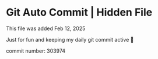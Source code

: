 # Git Auto Commit | Hidden File

This file was added Feb 12, 2025

Just for fun and keeping my daily git commit active 🤪

commit number: 303974

